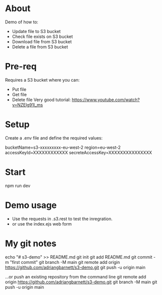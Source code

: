 # About
Demo of how to:
- Update file to S3 bucket
- Check file exists on S3 bucket
- Download file from S3 bucket
- Delete a file from S3 bucket

# Pre-req
Requires a S3 bucket where you can:
- Put file
- Get file
- Delete file
Very good tutorial: https://www.youtube.com/watch?v=NZElg91l_ms

# Setup
Create a .env file and define the required values:

bucketName=s3-xxxxxxxxx-eu-west-2
region=eu-west-2
accessKeyId=XXXXXXXXXXXX
secreteAccessKey=XXXXXXXXXXXXXXX

# Start
npm run dev

# Demo usage
- Use the requests in .s3.rest to test the inregration.
- or use the index.ejs web form

# My git notes

echo "# s3-demo" >> README.md
git init
git add README.md
git commit -m "first commit"
git branch -M main
git remote add origin https://github.com/adriangbarnett/s3-demo.git
git push -u origin main


…or push an existing repository from the command line
git remote add origin https://github.com/adriangbarnett/s3-demo.git
git branch -M main
git push -u origin main

